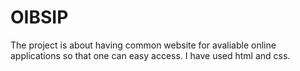 # OIBSIP

The project is about having common website for avaliable online applications so that one can easy access. I have used html and css.
